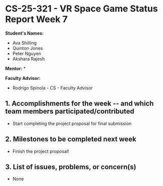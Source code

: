 # CS-25-321 - VR Space Game Status Report Week 7

**Student's Names:**

* Ava Shilling
* Quinton Jones
* Peter Nguyen
* Akshara Rajesh

**Mentor:**
* 

**Faculty Advisor:**
* Rodrigo Spinola - CS - Faculty Advisor

## 1. Accomplishments for the week -- and which team members participated/contributed

* Start completing the project proposal for final submission

## 2. Milestones to be completed next week

* Finish the project proposal!

## 3. List of issues, problems, or concern(s)
* None
